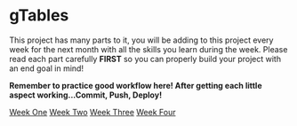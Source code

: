 # gTables
This project has many parts to it, you will be adding to this project every week for the next month with all the skills you learn during the week. Please read each part carefully __FIRST__ so you can properly build your project with an end goal in mind!

__Remember to practice good workflow here! After getting each little aspect working...Commit, Push, Deploy!__


[Week One](weekOne.md)
[Week Two](weekTwo.md)
[Week Three](weekThree.md)
[Week Four](weekFour.md)
